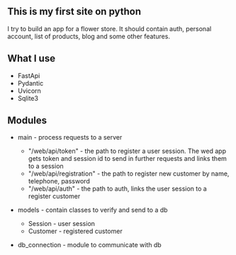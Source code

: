 This is my first site on python
---
I try to build an app for a flower store. It should contain auth, personal account, list of products, blog 
and some other features.

What I use
---
- FastApi
- Pydantic
- Uvicorn
- Sqlite3

Modules
---
- main - process requests to a server
  * "/web/api/token" - the path to register a user session. The wed app gets token and session id to 
    send in further requests and links them to a session
  * "/web/api/registration" - the path to register new customer by name, telephone, password
  * "/web/api/auth" - the path to auth, links the user session to a register customer
    
- models - contain classes to verify and send to a db
  * Session - user session 
  * Customer - registered customer
    
- db_connection - module to communicate with db